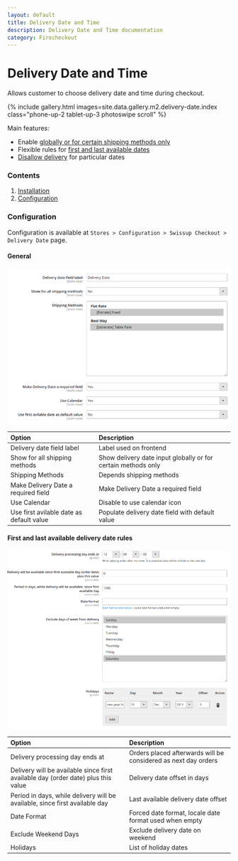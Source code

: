 ```yaml
---
layout: default
title: Delivery Date and Time
description: Delivery Date and Time documentation
category: Firecheckout
---
```


# Delivery Date and Time

Allows customer to choose delivery date and time during checkout.

{% include gallery.html images=site.data.gallery.m2.delivery-date.index class="phone-up-2 tablet-up-3 photoswipe scroll" %}

Main features:

 -  Enable [globally or for certain shipping methods only](#general)
 -  Flexible rules for [first and last available dates](#first-and-last-available-delivery-date-rules)
 -  [Disallow delivery](#first-and-last-available-delivery-date-rules) for particular dates

### Contents

 1. [Installation](installation/)
 2. [Configuration](#configuration)

### Configuration

Configuration is available at `Stores > Configuration > Swissup Checkout > Delivery Date` page.

#### General

![General configuration options](/images/m2/delivery-date/configuration/general.png)

Option                                      | Description
:-------------------------------------------|:-----------------------------------
Delivery date field label                   | Label used on frontend
Show for all shipping methods               | Show delivery date input globally or for certain methods only
Shipping Methods                            | Depends shipping methods
Make Delivery Date a required field         | Make Delivery Date a required field
Use Calendar                                | Disable to use calendar icon
Use first avilable date as default value    | Populate delivery date field with default value

#### First and last available delivery date rules

![Available delivery date rules](/images/m2/delivery-date/configuration/rules.png)

Option                                      | Description
:-------------------------------------------|:-----------------------------------
Delivery processing day ends at             | Orders placed afterwards will be considered as next day orders
Delivery will be available since first available day (order date) plus this value | Delivery date offset in days
Period in days, while delivery will be available, since first available day | Last available delivery date offset
Date Format                                 | Forced date format, locale date format used when empty
Exclude Weekend Days                        | Exclude delivery date on weekend
Holidays                                    | List of holiday dates
